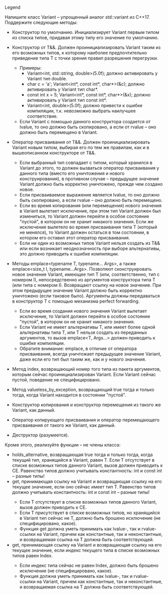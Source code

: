 Legend

Напишите класс Variant – упрощенный аналог std::variant из C++17. Поддержите следующие методы:

* Конструктор по умолчанию. Инициализирует Variant первым типом из списка типов, придавая этому типу его значение по умолчанию.
* Конструктор от T&&. Должен проинициализировать Variant таким из его возможных типов, к которому наиболее предпочтительно приведение типа T с точки зрения правил разрешения перегрузки. 
  * Примеры:
    * Variant<int, std::string, double>(5.0f); должно активировать у Variant тип double.
    * char c = 'a'; Variant<int*, const int*, char*>(&c); должно активировать у Variant тип char*.
    * const int x = 5; Variant<int*, const int*, char*>(&x); должно активировать у Variant тип const int*.
    * Variant<int, double>(5.0f); должно привести к ошибке компиляции, т.к. невозможно выбрать наилучшее соответствие.
  * Если Variant с помощью данного конструктора создается от lvalue, то оно должно быть скопировано, а если от rvalue – оно должно быть перемещено в Variant.
* Оператор присваивания от T&&. Должен проинициализировать Variant новым типом, выбирая его по тем же правилам, как и в вышеописанном конструкторе от T&&.

  * Если выбранный тип совпадает с типом, который хранился в Variant до этого, то должен вызваться оператор присваивания у данного типа (вместо его уничтожения и нового конструирования), в противном случае – предыдущее значение Variant должно быть корректно уничтожено, прежде чем создано новое.
  * Если присваиваемое выражение является lvalue, то оно должно быть скопировано, а если rvalue – оно должно быть перемещено.
  * Если во время копирования (или перемещения) нового значения в Variant вылетает исключение, при этом тип Variant должен был измениться, то Variant должен перейти в особое состояние "пустой", в котором он не хранит никакого значения. Если же исключение вылетело во время присваивания типа T (который не менялся), то Variant должен остаться в том состоянии, в котором его оставил этот оператор присваивания.
  * Если ни один из возможных типов Variant нельзя создать из T&& или если возникает неоднозначность при выборе альтернативы, это должно приводить к ошибке компиляции.

* Методы emplace<typename T, typename… Args>, а также emplace<size_t I, typename...Args>. Позволяют сконструировать новое значение Variant, имеющее тип T (или, соответственно, тип с номером I), непосредственно из аргументов конструктора типа T (или типа с номером I). Возвращают ссылку на новое значение. При этом предыдущее значение Variant должно быть корректно уничтожено (если таковое было). Аргументы должны передаваться в конструктор T с помощью механизма perfect forwarding.
  * Если во время создания нового значения Variant вылетает исключение, то Variant должен перейти в особое состояние "пустой", в котором он не хранит никакого значения.
  * Если Variant не имеет альтернативы T, или имеет более одной альтернативы типа T, или T нельзя создать из переданных аргументов, то вызов emplace<T, Args...> должен приводить к ошибке компиляции.
  * Обратите внимание: emplace, в отличие от оператора присваивания, всегда уничтожает предыдущее значение Variant, даже если его тип был таким же, как и у нового значения.
* Метод index, возвращающий номер того типа из пакета аргументов, которым сейчас проинициализирован Variant. Если Variant сейчас пустой, поведение не специфицировано.
* Метод valueless_by_exception, возвращающий true тогда и только тогда, когда Variant находится в состоянии "пустой".
* Конструктор копирования и конструктор перемещения из такого же Variant, как данный.
* Оператор копирующего присваивания и оператор перемещающего присваивания от такого же Variant, как данный.
* Деструктор (разумеется).

Кроме этого, реализуйте функции – не члены класса:

* holds_alternative<T>, возвращающая true тогда и только тогда, когда текущий тип, хранящийся в Variant, равен T. Если T отсутствует в списке возможных типов данного Variant, вызов должен приводить к CE. Равенство типов должно учитывать константность: int и const int – разные типы!
* get<T>, принимающая ссылку на Variant и возвращающая ссылку на его текущее значение, если оно сейчас имеет тип T. Равенство типов должно учитывать константность: int и const int – разные типы!
  * Если T отсутствует в списке возможных типов данного Variant, вызов должен приводить к CE.
  * Если T присутствует в списке возможных типов, но хранящийся в Variant тип сейчас не T, должно быть брошено исключение (не специфицировано, какое).
  * Функция get должна уметь принимать как lvalue-, так и rvalue-ссылки на Variant, причем как константные, так и неконстантные, и возвращаемая ссылка на T должна быть соответствующей.
* get<Index>, принимающая ссылку на Variant и возвращающая ссылку на его текущее значение, если индекс текущего типа в списке возможных типов равен Index.
  * Если индекс типа сейчас не равен Index, должно быть брошено исключение (не специфицировано, какое).
  * Функция должна уметь принимать как lvalue-, так и rvalue-ссылки на Variant, причем как константные, так и неконстантные, и возвращаемая ссылка на T должна быть соответствующей.